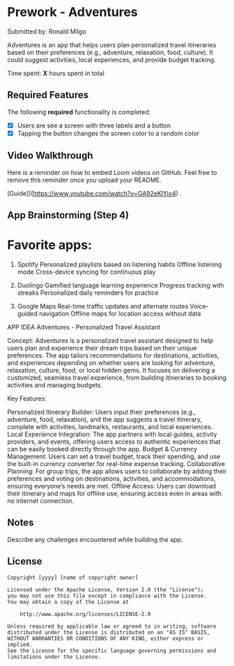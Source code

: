 # Prework - Adventures

Submitted by: Ronald Milgo

Adventures is an app that helps users plan personalized travel itineraries based on their preferences (e.g., adventure, relaxation, food, culture). It could suggest activities, local experiences, and provide budget tracking.

Time spent: **X** hours spent in total

## Required Features

The following **required** functionality is completed:

- [x] Users are see a screen with three labels and a button
- [x] Tapping the button changes the screen color to a random color
 
## Video Walkthrough

Here is a reminder on how to embed Loom videos on GitHub. Feel free to remove this reminder once you upload your README. 

[Guide]](https://www.youtube.com/watch?v=GA92eKlYio4) .

## App Brainstorming (Step 4)
# Favorite apps:
1. Spotify
Personalized playlists based on listening habits
Offline listening mode
Cross-device syncing for continuous play

2. Duolingo
Gamified language learning experience
Progress tracking with streaks
Personalized daily reminders for practice

3. Google Maps
Real-time traffic updates and alternate routes
Voice-guided navigation
Offline maps for location access without data

APP IDEA
Adventures - Personalized Travel Assistant

Concept:
Adventures is a personalized travel assistant designed to help users plan and experience their dream trips based on their unique preferences. The app tailors recommendations for destinations, activities, and experiences depending on whether users are looking for adventure, relaxation, culture, food, or local hidden gems. It focuses on delivering a customized, seamless travel experience, from building itineraries to booking activities and managing budgets.

Key Features:

Personalized Itinerary Builder: Users input their preferences (e.g., adventure, food, relaxation), and the app suggests a travel itinerary, complete with activities, landmarks, restaurants, and local experiences.
Local Experience Integration: The app partners with local guides, activity providers, and events, offering users access to authentic experiences that can be easily booked directly through the app.
Budget & Currency Management: Users can set a travel budget, track their spending, and use the built-in currency converter for real-time expense tracking.
Collaborative Planning: For group trips, the app allows users to collaborate by adding their preferences and voting on destinations, activities, and accommodations, ensuring everyone’s needs are met.
Offline Access: Users can download their itinerary and maps for offline use, ensuring access even in areas with no internet connection.

## Notes

Describe any challenges encountered while building the app.

## License

    Copyright [yyyy] [name of copyright owner]

    Licensed under the Apache License, Version 2.0 (the "License");
    you may not use this file except in compliance with the License.
    You may obtain a copy of the License at

        http://www.apache.org/licenses/LICENSE-2.0

    Unless required by applicable law or agreed to in writing, software
    distributed under the License is distributed on an "AS IS" BASIS,
    WITHOUT WARRANTIES OR CONDITIONS OF ANY KIND, either express or implied.
    See the License for the specific language governing permissions and
    limitations under the License.

